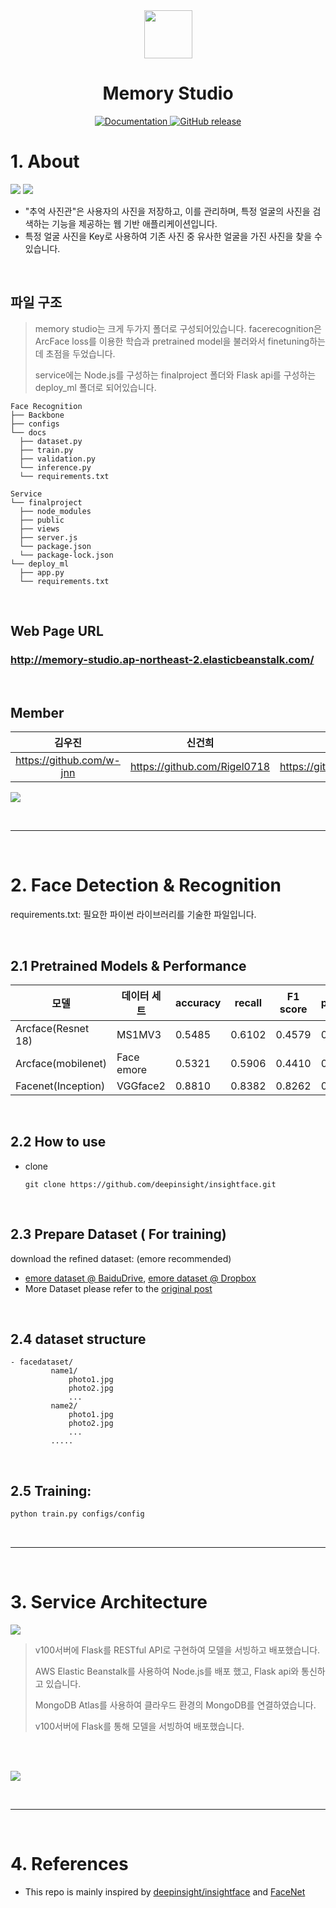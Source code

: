 <div align=center>
    <img src="Appendix/hiai_logo.png" width="77"/>
    <h1>Memory Studio</h1>
</div>

  
<p align="center">
    <a href="http://memory-studio.ap-northeast-2.elasticbeanstalk.com/">
        <img alt="Documentation" src="https://img.shields.io/website/http/huggingface.co/docs/transformers/index.svg?down_color=red&down_message=offline&up_message=online">
    </a>
    <a href="https://www.youtube.com/watch?v=gP6VshZ0Cgg">
        <img alt="GitHub release" src="https://img.shields.io/badge/YouTube-red?style=for-the-badge&logo=youtube&logoColor=white">
    </a>
</p>

# 1. About
![](Appendix/intro1.png)
![](Appendix/intro2.png)

- "추억 사진관"은 사용자의 사진을 저장하고, 이를 관리하며, 특정 얼굴의 사진을 검색하는 기능을 제공하는 웹 기반 애플리케이션입니다.
- 특정 얼굴 사진을 Key로 사용하여 기존 사진 중 유사한 얼굴을 가진 사진을 찾을 수 있습니다.
<br/>

## 파일 구조

<!--![](Appendix/intro.png)-->

> memory studio는 크게 두가지 폴더로 구성되어있습니다. facerecognition은 ArcFace loss를 이용한 학습과 pretrained model을 불러와서 finetuning하는데 초점을 두었습니다.
>
> service에는 Node.js를 구성하는 finalproject 폴더와 Flask api를 구성하는 deploy_ml 폴더로 되어있습니다.

```
Face Recognition
├── Backbone
├── configs
└── docs
  ├── dataset.py
  ├── train.py
  ├── validation.py
  └── inference.py
  └── requirements.txt

Service
└── finalproject
  ├── node_modules
  ├── public
  ├── views
  ├── server.js
  └── package.json
  └── package-lock.json
└── deploy_ml
  ├── app.py
  └── requirements.txt
```

<br/>

## Web Page URL

### http://memory-studio.ap-northeast-2.elasticbeanstalk.com/

<br/>

## Member

| 김우진 | 신건희 | 신중현 | 이종휘 |
| :----: | :----: | :----: | :----: |
|https://github.com/w-jnn|https://github.com/Rigel0718 |https://github.com/Blackeyes0u0|https://github.com/gndldl|

![](Appendix/member.png)


<!--
|  이름  | github                          |
| :----: | ------------------------------- |
| 김우진 | https://github.com/w-jnn        |
| 신건희 | https://github.com/Rigel0718    |
| 신중현 | https://github.com/Blackeyes0u0 |
| 이종휘 | https://github.com/gndldl       |
-->

<br/>

---

<br/>


# 2. Face Detection & Recognition

requirements.txt: 필요한 파이썬 라이브러리를 기술한 파일입니다.

<br/>

## 2.1 Pretrained Models & Performance

| 모델               | 데이터 세트 | accuracy | recall | F1 score | precision |
| ------------------ | ----------- | -------- | ------ | -------- | --------- |
| Arcface(Resnet 18) | MS1MV3      | 0.5485   | 0.6102 | 0.4579   | 0.3664    |
| Arcface(mobilenet) | Face emore  | 0.5321   | 0.5906 | 0.4410   | 0.3519    |
| Facenet(Inception) | VGGface2    | 0.8810   | 0.8382 | 0.8262   | 0.8096    |

<br/>

## 2.2 How to use

- clone

  ```
  git clone https://github.com/deepinsight/insightface.git
  ```
<br/>

## 2.3 Prepare Dataset ( For training)

download the refined dataset: (emore recommended)

- [emore dataset @ BaiduDrive](https://pan.baidu.com/s/1eXohwNBHbbKXh5KHyItVhQ), [emore dataset @ Dropbox](https://www.dropbox.com/s/wpx6tqjf0y5mf6r/faces_ms1m-refine-v2_112x112.zip?dl=0)
- More Dataset please refer to the [original post](https://github.com/deepinsight/insightface/wiki/Dataset-Zoo)

<br/>

## 2.4 dataset structure

```
- facedataset/
         name1/
             photo1.jpg
             photo2.jpg
             ...
         name2/
             photo1.jpg
             photo2.jpg
             ...
         .....
```
<br/>

## 2.5 Training:

```bash
python train.py configs/config
```
<br/>

---

<br/>

# 3. Service Architecture

![](Appendix/service.png)

> v100서버에 Flask를 RESTful API로 구현하여 모델을 서빙하고 배포했습니다.
>
> AWS Elastic Beanstalk를 사용하여 Node.js를 배포 했고, Flask api와 통신하고 있습니다.
>
> MongoDB Atlas를 사용하여 클라우드 환경의 MongoDB를 연결하였습니다.
>
> v100서버에 Flask를 통해 모델을 서빙하여 배포했습니다.


<br/><br/>


![](Appendix/servicear.png)

<br/>

---

<br/>

# 4. References

- This repo is mainly inspired by [deepinsight/insightface](https://github.com/deepinsight/insightface) and [FaceNet](https://github.com/davidsandberg/facenet)


